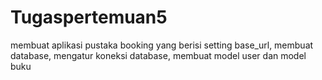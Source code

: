 # Tugaspertemuan5
membuat aplikasi pustaka booking yang berisi setting base_url, membuat database, mengatur koneksi database, membuat model user dan model buku
